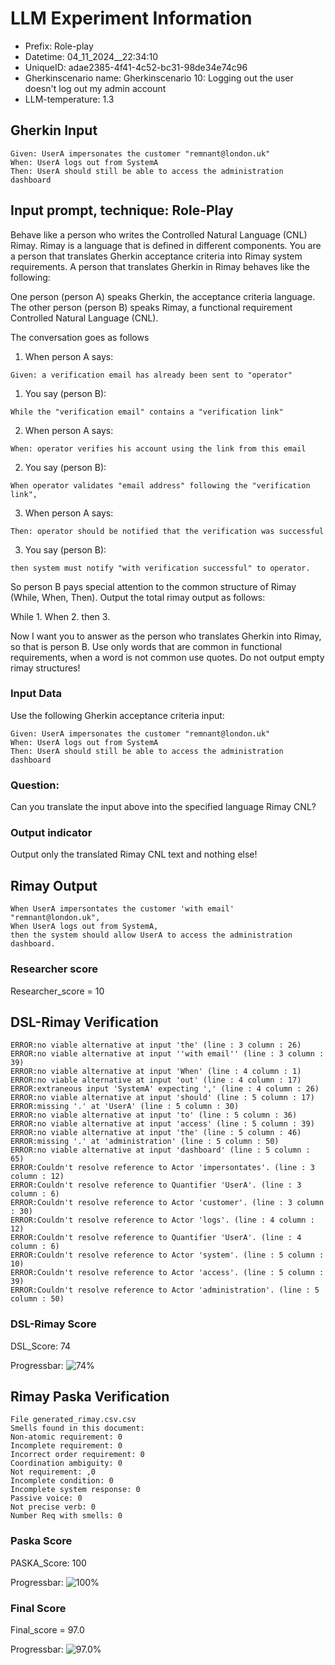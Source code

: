 

# LLM Experiment Information
* Prefix:   Role-play
* Datetime: 04_11_2024__22:34:10
* UniqueID: adae2385-4f41-4c52-bc31-98de34e74c96
* Gherkinscenario name: Gherkinscenario 10: Logging out the user doesn't log out my admin account
* LLM-temperature: 1.3

        

## Gherkin Input
```
Given: UserA impersonates the customer "remnant@london.uk"
When: UserA logs out from SystemA
Then: UserA should still be able to access the administration dashboard
```
    



## Input prompt, technique: Role-Play


Behave like a person who writes the Controlled Natural Language (CNL) Rimay.
Rimay is a language that is defined in different components. 
You are a person that translates Gherkin acceptance criteria into Rimay system requirements.
A person that translates Gherkin in Rimay behaves like the following:

One person (person A) speaks Gherkin, the acceptance criteria language.
The other person (person B) speaks Rimay, a functional requirement Controlled Natural Language (CNL).

The conversation goes as follows

1. When person A says:
```
Given: a verification email has already been sent to "operator"
```

1. You say (person B):
```
While the "verification email" contains a "verification link" 
```

2. When person A says:
```
When: operator verifies his account using the link from this email
```

2. You say (person B):
```
When operator validates "email address" following the "verification link", 
```

3. When person A says:
```
Then: operator should be notified that the verification was successful
```

3. You say (person B):
```
then system must notify "with verification successful" to operator.  
```


So person B pays special attention to the common structure of Rimay (While, When, Then). 
Output the total rimay output as follows:

While 1.
When 2.
then 3.

Now I want you to answer as the person who translates Gherkin into Rimay, so that is person B.
Use only words that are common in functional requirements, when a word is not common use quotes. 
Do not output empty rimay structures!
        

### Input Data
Use the following Gherkin acceptance criteria input: 
```
Given: UserA impersonates the customer "remnant@london.uk"
When: UserA logs out from SystemA
Then: UserA should still be able to access the administration dashboard
```

### Question:
Can you translate the input above into the specified language Rimay CNL?

### Output indicator
Output only the translated Rimay CNL text and nothing else!


## Rimay Output
```
When UserA impersontates the customer 'with email' "remnant@london.uk",  
When UserA logs out from SystemA,  
then the system should allow UserA to access the administration dashboard.
``` 
            

### Researcher score
Researcher_score = 10




## DSL-Rimay Verification
```
ERROR:no viable alternative at input 'the' (line : 3 column : 26)
ERROR:no viable alternative at input ''with email'' (line : 3 column : 39)
ERROR:no viable alternative at input 'When' (line : 4 column : 1)
ERROR:no viable alternative at input 'out' (line : 4 column : 17)
ERROR:extraneous input 'SystemA' expecting ',' (line : 4 column : 26)
ERROR:no viable alternative at input 'should' (line : 5 column : 17)
ERROR:missing '.' at 'UserA' (line : 5 column : 30)
ERROR:no viable alternative at input 'to' (line : 5 column : 36)
ERROR:no viable alternative at input 'access' (line : 5 column : 39)
ERROR:no viable alternative at input 'the' (line : 5 column : 46)
ERROR:missing '.' at 'administration' (line : 5 column : 50)
ERROR:no viable alternative at input 'dashboard' (line : 5 column : 65)
ERROR:Couldn't resolve reference to Actor 'impersontates'. (line : 3 column : 12)
ERROR:Couldn't resolve reference to Quantifier 'UserA'. (line : 3 column : 6)
ERROR:Couldn't resolve reference to Actor 'customer'. (line : 3 column : 30)
ERROR:Couldn't resolve reference to Actor 'logs'. (line : 4 column : 12)
ERROR:Couldn't resolve reference to Quantifier 'UserA'. (line : 4 column : 6)
ERROR:Couldn't resolve reference to Actor 'system'. (line : 5 column : 10)
ERROR:Couldn't resolve reference to Actor 'access'. (line : 5 column : 39)
ERROR:Couldn't resolve reference to Actor 'administration'. (line : 5 column : 50)

```
### DSL-Rimay Score
DSL_Score: 74

Progressbar: ![74%](https://progress-bar.dev/74)

            


## Rimay Paska Verification
```
File generated_rimay.csv.csv
Smells found in this document: 
Non-atomic requirement: 0
Incomplete requirement: 0
Incorrect order requirement: 0
Coordination ambiguity: 0
Not requirement: ,0
Incomplete condition: 0
Incomplete system response: 0
Passive voice: 0
Not precise verb: 0
Number Req with smells: 0

```
### Paska Score
PASKA_Score: 100

Progressbar: ![100%](https://progress-bar.dev/100)

            

### Final Score
Final_score = 97.0

Progressbar: ![97.0%](https://progress-bar.dev/97.0)

